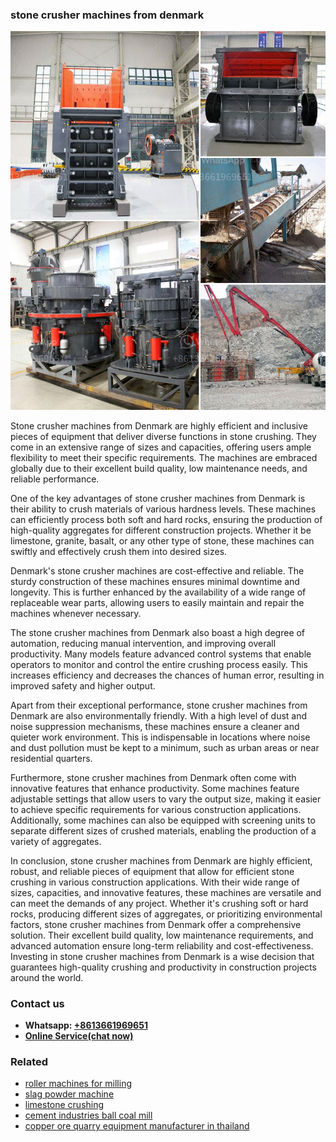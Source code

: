 <h3>stone crusher machines from denmark</h3><img src='1708663678.jpg' alt=''><p>Stone crusher machines from Denmark are highly efficient and inclusive pieces of equipment that deliver diverse functions in stone crushing. They come in an extensive range of sizes and capacities, offering users ample flexibility to meet their specific requirements. The machines are embraced globally due to their excellent build quality, low maintenance needs, and reliable performance.</p><p>One of the key advantages of stone crusher machines from Denmark is their ability to crush materials of various hardness levels. These machines can efficiently process both soft and hard rocks, ensuring the production of high-quality aggregates for different construction projects. Whether it be limestone, granite, basalt, or any other type of stone, these machines can swiftly and effectively crush them into desired sizes.</p><p>Denmark's stone crusher machines are cost-effective and reliable. The sturdy construction of these machines ensures minimal downtime and longevity. This is further enhanced by the availability of a wide range of replaceable wear parts, allowing users to easily maintain and repair the machines whenever necessary.</p><p>The stone crusher machines from Denmark also boast a high degree of automation, reducing manual intervention, and improving overall productivity. Many models feature advanced control systems that enable operators to monitor and control the entire crushing process easily. This increases efficiency and decreases the chances of human error, resulting in improved safety and higher output.</p><p>Apart from their exceptional performance, stone crusher machines from Denmark are also environmentally friendly. With a high level of dust and noise suppression mechanisms, these machines ensure a cleaner and quieter work environment. This is indispensable in locations where noise and dust pollution must be kept to a minimum, such as urban areas or near residential quarters.</p><p>Furthermore, stone crusher machines from Denmark often come with innovative features that enhance productivity. Some machines feature adjustable settings that allow users to vary the output size, making it easier to achieve specific requirements for various construction applications. Additionally, some machines can also be equipped with screening units to separate different sizes of crushed materials, enabling the production of a variety of aggregates.</p><p>In conclusion, stone crusher machines from Denmark are highly efficient, robust, and reliable pieces of equipment that allow for efficient stone crushing in various construction applications. With their wide range of sizes, capacities, and innovative features, these machines are versatile and can meet the demands of any project. Whether it's crushing soft or hard rocks, producing different sizes of aggregates, or prioritizing environmental factors, stone crusher machines from Denmark offer a comprehensive solution. Their excellent build quality, low maintenance requirements, and advanced automation ensure long-term reliability and cost-effectiveness. Investing in stone crusher machines from Denmark is a wise decision that guarantees high-quality crushing and productivity in construction projects around the world.</p><h3>Contact us</h3><ul><li><strong>Whatsapp:&nbsp;<a href="https://wa.me/8613661969651">+8613661969651</a></strong></li><li><a href="https://swt.shibang-china.com/?git&amp;zhl&amp;stone crusher machines from denmark"><strong>Online Service(chat now)</strong></a></li></ul><h3>Related</h3><ul><li><a href='roller machines for milling.md'>roller machines for milling</a></li><li><a href='slag powder machine.md'>slag powder machine</a></li><li><a href='limestone crushing.md'>limestone crushing</a></li><li><a href='cement industries ball coal mill.md'>cement industries ball coal mill</a></li><li><a href='copper ore quarry equipment manufacturer in thailand.md'>copper ore quarry equipment manufacturer in thailand</a></li></ul>